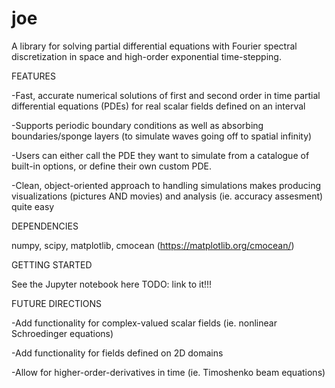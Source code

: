 # joe
A library for solving partial differential equations with Fourier spectral discretization in space and high-order exponential time-stepping. 

FEATURES

-Fast, accurate numerical solutions of first and second order in time partial differential equations (PDEs) for real scalar fields defined on an interval

-Supports periodic boundary conditions as well as absorbing boundaries/sponge layers (to simulate waves going off to spatial infinity)

-Users can either call the PDE they want to simulate from a catalogue of built-in options, or define their own custom PDE.

-Clean, object-oriented approach to handling simulations makes producing visualizations (pictures AND movies) and analysis (ie. accuracy assesment) quite easy 

DEPENDENCIES

numpy, scipy, matplotlib, cmocean (https://matplotlib.org/cmocean/) 

GETTING STARTED

See the Jupyter notebook here TODO: link to it!!!

FUTURE DIRECTIONS

-Add functionality for complex-valued scalar fields (ie. nonlinear Schroedinger equations)

-Add functionality for fields defined on 2D domains 

-Allow for higher-order-derivatives in time (ie. Timoshenko beam equations)
